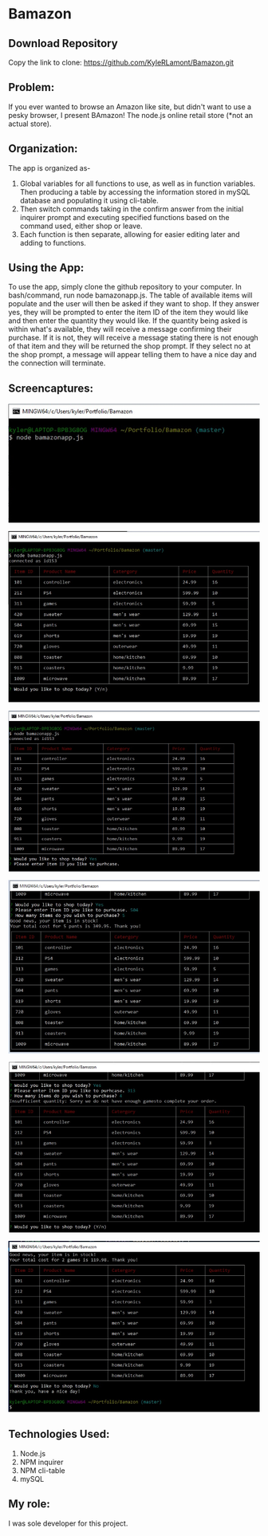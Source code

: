 # Bamazon

## Download Repository
Copy the link to clone:
<https://github.com/KyleRLamont/Bamazon.git>

## Problem: 
If you ever wanted to browse an Amazon like site, but didn't want to use a pesky browser, I present BAmazon! The node.js online retail store (*not an actual store).

## Organization: 
The app is organized as-
1. Global variables for all functions to use, as well as in function variables. Then producing a table by accessing the information stored in mySQL database and populating it using cli-table.
2. Then switch commands taking in the confirm answer from the initial inquirer prompt and executing specified functions based on the command used, either shop or leave.
3. Each function is then separate, allowing for easier editing later and adding to functions.

## Using the App: 
To use the app, simply clone the github repository to your computer. In bash/command, run node bamazonapp.js. The table of available items will populate and the user will then be asked if they want to shop. If they answer yes, they will be prompted to enter the item ID of the item they would like and then enter the quantity they would like. If the quantity being asked is within what's available, they will receive a message confirming their purchase. If it is not, they will receive a message stating there is not enough of that item and they will be returned the shop prompt. If they select no at the shop prompt, a message will appear telling them to have a nice day and the connection will terminate.

## Screencaptures:

![Capture1](/images/SS1.jpg)

![Capture2](/images/SS2.jpg)

![Capture3](/images/SS3.jpg)

![Capture4](/images/SS4.jpg)

![Capture5](/images/SS6.jpg)

![Capture6](/images/SS5.jpg)


## Technologies Used: 
1. Node.js
2. NPM inquirer
3. NPM cli-table
4. mySQL


## My role: 
I was sole developer for this project. 